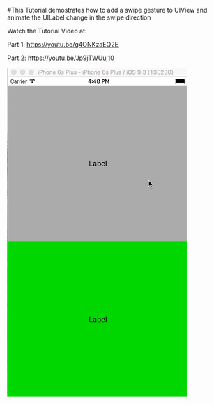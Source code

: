 #This Tutorial demostrates how to add a swipe gesture to UIView and animate the UILabel change in the swipe direction

Watch the Tutorial Video at:

Part 1: https://youtu.be/g4ONKzaEQ2E

Part 2: https://youtu.be/Jp9jTWUuj10

![alt tag](https://github.com/quantumarun/quantumarun.github.io/blob/master/Images/LeftToRightAnimation.gif)
